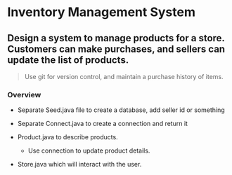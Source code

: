 # Inventory Management System

## Design a system to manage products for a store. Customers can make purchases, and sellers can update the list of products.

> Use git for version control, and maintain a purchase history of items.

### Overview

- Separate Seed.java file to create a database, add seller id or something

- Separate Connect.java to create a connection and return it

- Product.java to describe products.
	- Use connection to update product details.

- Store.java which will interact with the user.
